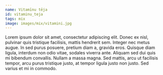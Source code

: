 ```yaml
---
name: Vitamīnu tēja
id: vitaminu_teja
tags: mix
image: images/mix/vitamini.jpg
---
```

Lorem ipsum dolor sit amet, consectetur adipiscing elit. Donec ex nisl, pulvinar quis tristique facilisis, mattis hendrerit sem. Integer nec metus augue. In sed purus posuere, pretium diam a, gravida eros. Quisque diam ligula, interdum non odio vitae, sodales viverra ante. Aliquam sed dui quis mi bibendum convallis. Nullam a massa magna. Sed mattis, arcu ut facilisis tempor, arcu purus tristique justo, at tempor ligula justo non justo. Sed varius et mi in commodo.